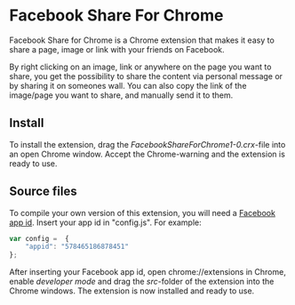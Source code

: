 # Facebook Share For Chrome

Facebook Share for Chrome is a Chrome extension that makes it easy to share a page, image or link with your friends on Facebook. 

By right clicking on an image, link or anywhere on the page you want to share, you get the possibility to share the content via personal message or by sharing it on someones wall. You can also copy the link of the image/page you want to share, and manually send it to them.

## Install

To install the extension, drag the *FacebookShareForChrome1-0.crx*-file into an open Chrome window. Accept the Chrome-warning and the extension is ready to use.

## Source files
To compile your own version of this extension, you will need a [Facebook app id](https://developers.facebook.com/apps/). Insert your app id in "config.js". For example: 

```javascript
var config =  {
    "appid": "578465186878451"
};
```

After inserting your Facebook app id, open chrome://extensions in Chrome, enable *developer mode* and drag the *src*-folder of the extension into the Chrome windows. The extension is now installed and ready to use.
